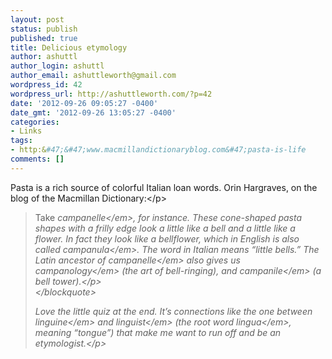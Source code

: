 ```yaml
---
layout: post
status: publish
published: true
title: Delicious etymology
author: ashuttl
author_login: ashuttl
author_email: ashuttleworth@gmail.com
wordpress_id: 42
wordpress_url: http://ashuttleworth.com/?p=42
date: '2012-09-26 09:05:27 -0400'
date_gmt: '2012-09-26 13:05:27 -0400'
categories:
- Links
tags:
- http:&#47;&#47;www.macmillandictionaryblog.com&#47;pasta-is-life
comments: []
---
```

<p>Pasta is a rich source of colorful Italian loan words. Orin Hargraves, on the blog of the Macmillan Dictionary:<&#47;p></p>
<blockquote>
<p>Take <em>campanelle<&#47;em>, for instance. These cone-shaped pasta shapes with a frilly edge look a little like a bell and a little like a flower. In fact they look like a bellflower, which in English is also called <em>campanula<&#47;em>. The word in Italian means &ldquo;little bells.&rdquo; The Latin ancestor of <em>campanelle<&#47;em> also gives us <em>campanology<&#47;em> (the art of bell-ringing), and <em>campanile<&#47;em> (a bell tower).<&#47;p><br />
<&#47;blockquote></p>
<p>Love the little quiz at the end. It&rsquo;s connections like the one between <em>linguine<&#47;em> and <em>linguist<&#47;em> (the root word <em>lingua<&#47;em>, meaning &ldquo;tongue&rdquo;) that make me want to run off and be an etymologist.<&#47;p></p>
